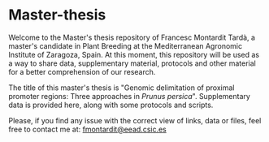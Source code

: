 # Master-thesis

Welcome to the Master's thesis repository of Francesc Montardit Tardà, a master's candidate in Plant Breeding at the Mediterranean Agronomic Institute of Zaragoza, Spain. At this moment, this repository will be used as a way to share data, supplementary material, protocols and other material for a better comprehension of our research.

The title of this master's thesis is "Genomic delimitation of proximal promoter regions: Three approaches in *Prunus persica*". Supplementary data is provided here, along with some protocols and scripts.


Please, if you find any issue with the correct view of links, data or files, feel free to contact me at: fmontardit@eead.csic.es
